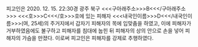 피고인은 2020. 12. 15. 22:30경 광주 북구 <<<구아래주소>>>B<<</구아래주소>>> <<<호>>>C<<</호>>>호에 있는 피해자 <<<내국인이름>>>D<<</내국인이름>>>(여, 25세)의 주거지에서 갑자기 피해자의 목에 입맞춤을 하였고, 이에 피해자가 거부하였음에도 불구하고 피해자를 침대에 눕힌 뒤 피해자의 상의 안으로 손을 넣어 피해자의 가슴을 만졌다.
이로써 피고인은 피해자를 강제로 추행하였다.